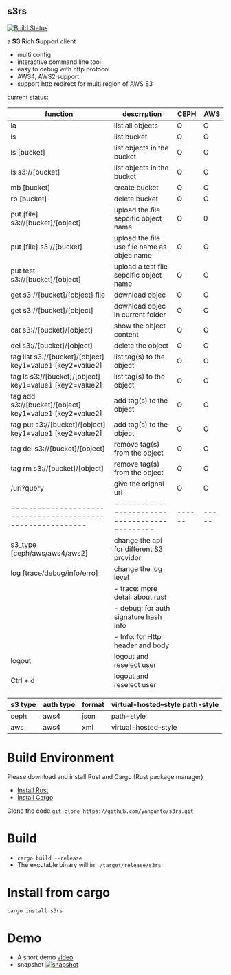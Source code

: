 s3rs 
---
[![Build Status](https://travis-ci.com/yanganto/s3rs.svg?branch=master)](https://travis-ci.com/yanganto/s3rs)  

a **S3** **R**ich **S**upport client
- multi config
- interactive command line tool
- easy to debug with http protocol
- AWS4, AWS2 support
- support http redirect for multi region of AWS S3

current status:  

| function                                                  | descrrption                                 | CEPH | AWS |
|-----------------------------------------------------------|---------------------------------------------|------|-----|
| la                                                        | list all objects                            | O    | O   |
| ls                                                        | list bucket                                 | O    | O   |
| ls [bucket]                                               | list objects in the bucket                  | O    | O   |
| ls s3://[bucket]                                          | list objects in the bucket                  | O    | O   |
| mb [bucket]                                               | create bucket                               | O    | O   |
| rb [bucket]                                               | delete bucket                               | O    | O   |
| put [file] s3://[bucket]/[object]                         | upload the file sepcific object name        | O    | 0   |
| put [file] s3://[bucket]                                  | upload the file use file name as objec name | O    | O   |
| put test s3://[bucket]/[object]                           | upload a test file sepcific object name     | O    | O   |
| get s3://[bucket]/[object] file                           | download objec                              | O    | O   |
| get s3://[bucket]/[object]                                | download objec in current folder            | O    | O   |
| cat s3://[bucket]/[object]                                | show the object content                     | O    | O   |
| del s3://[bucket]/[object]                                | delete the object                           | O    | O   |
| tag list s3://[bucket]/[object] key1=value1 [key2=value2] | list tag(s) to the object                   | O    | O   |
| tag ls s3://[bucket]/[object] key1=value1 [key2=value2]   | list tag(s) to the object                   | O    | O   |
| tag add s3://[bucket]/[object] key1=value1 [key2=value2]  | add tag(s) to the object                    | O    | O   |
| tag put s3://[bucket]/[object] key1=value1 [key2=value2]  | add tag(s) to the object                    | O    | O   |
| tag del s3://[bucket]/[object]                            | remove tag(s) from the object               | O    | O   |
| tag rm s3://[bucket]/[object]                             | remove tag(s) from the object               | O    | O   |
| /uri?query                                                | give the orignal url                        | O    | O   |
|-----------------------------------------------------------|---------------------------------------------|------|-----|
| s3\_type [ceph/aws/aws4/aws2]                             | change the api for different S3 providor    |      |     |
| log [trace/debug/info/erro]                               | change the log level                        |      |     |
|                                                           | - trace: more detail about rust             |      |     |
|                                                           | - debug: for auth signature hash info       |      |     |
|                                                           | - Info: for Http header and body            |      |     |
| logout                                                    | logout and reselect user                    |      |     |
| Ctrl + d                                                  | logout and reselect user                    |      |     |


| s3 type | auth type | format | virtual-hosted–style path-style |
|---------|-----------|--------|---------------------------------|
| ceph    | aws4      | json   | path-style                      |
| aws     | aws4      | xml    | virtual-hosted–style            |


# Build Environment
Please download and install Rust and Cargo (Rust package manager)
- [Install Rust](https://www.rust-lang.org/en-US/install.html)
- [Install Cargo](https://crates.io/)

Clone the code
`git clone https://github.com/yanganto/s3rs.git`

# Build
- `cargo build --release`
- The excutable binary will in `./target/release/s3rs`

# Install from cargo
`cargo install s3rs`

# Demo
- A short demo [video](https://youtu.be/MtPYhJnbMfs)
- snapshot
[![snapshot](https://raw.githubusercontent.com/yanganto/s3rs/master/example.png)](https://youtu.be/MtPYhJnbMfs)

